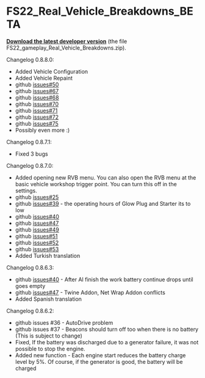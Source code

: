 # FS22_Real_Vehicle_Breakdowns_BETA

<p dir="auto"><strong><a href="https://sharemods.com/8map7iztklqu/FS22_gameplay_Real_Vehicle_Breakdowns.zip.html">Download the latest developer version</a></strong> (the file FS22_gameplay_Real_Vehicle_Breakdowns.zip).</p>

Changelog 0.8.8.0:
- Added Vehicle Configuration
- Added Vehicle Repaint
- github <a href="https://github.com/MathiasHun/FS22_Real_Vehicle_Breakdowns_BETA/issues/50">issues#50</a>
- github <a href="https://github.com/MathiasHun/FS22_Real_Vehicle_Breakdowns_BETA/issues/67">issues#67</a>
- github <a href="https://github.com/MathiasHun/FS22_Real_Vehicle_Breakdowns_BETA/issues/68">issues#68</a>
- github <a href="https://github.com/MathiasHun/FS22_Real_Vehicle_Breakdowns_BETA/issues/70">issues#70</a>
- github <a href="https://github.com/MathiasHun/FS22_Real_Vehicle_Breakdowns_BETA/issues/71">issues#71</a>
- github <a href="https://github.com/MathiasHun/FS22_Real_Vehicle_Breakdowns_BETA/issues/72">issues#72</a>
- github <a href="https://github.com/MathiasHun/FS22_Real_Vehicle_Breakdowns_BETA/issues/75">issues#75</a>
- Possibly even more :)
  
Changelog 0.8.7.1:
- Fixed 3 bugs
  
Changelog 0.8.7.0:
- Added opening new RVB menu. You can also open the RVB menu at the basic vehicle workshop trigger point. You can turn this off in the settings.
- github <a href="https://github.com/MathiasHun/FS22_Real_Vehicle_Breakdowns_BETA/issues/25">issues#25</a>
- github <a href="https://github.com/MathiasHun/FS22_Real_Vehicle_Breakdowns_BETA/issues/39">issues#39</a> - the operating hours of Glow Plug and Starter its to low
- github <a href="https://github.com/MathiasHun/FS22_Real_Vehicle_Breakdowns_BETA/issues/40">issues#40</a> 
- github <a href="https://github.com/MathiasHun/FS22_Real_Vehicle_Breakdowns_BETA/issues/47">issues#47</a>
- github <a href="https://github.com/MathiasHun/FS22_Real_Vehicle_Breakdowns_BETA/issues/49">issues#49</a>
- github <a href="https://github.com/MathiasHun/FS22_Real_Vehicle_Breakdowns_BETA/issues/51">issues#51</a>
- github <a href="https://github.com/MathiasHun/FS22_Real_Vehicle_Breakdowns_BETA/issues/52">issues#52</a>
- github <a href="https://github.com/MathiasHun/FS22_Real_Vehicle_Breakdowns_BETA/issues/53">issues#53</a>
- Added Turkish translation
  
Changelog 0.8.6.3:
- github <a href="https://github.com/MathiasHun/FS22_Real_Vehicle_Breakdowns_BETA/issues/40">issues#40</a> - After AI finish the work battery continue drops until goes empty
- github <a href="https://github.com/MathiasHun/FS22_Real_Vehicle_Breakdowns_BETA/issues/47">issues#47</a> - Twine Addon, Net Wrap Addon conflicts
- Added Spanish translation
 
Changelog 0.8.6.2:
- github issues #36 - AutoDrive problem
- github issues #37 - Beacons should turn off too when there is no battery (This is subject to change)
- Fixed, If the battery was discharged due to a generator failure, it was not possible to stop the engine.
- Added new function - Each engine start reduces the battery charge level by 5%. Of course, if the generator is good, the battery will be charged
